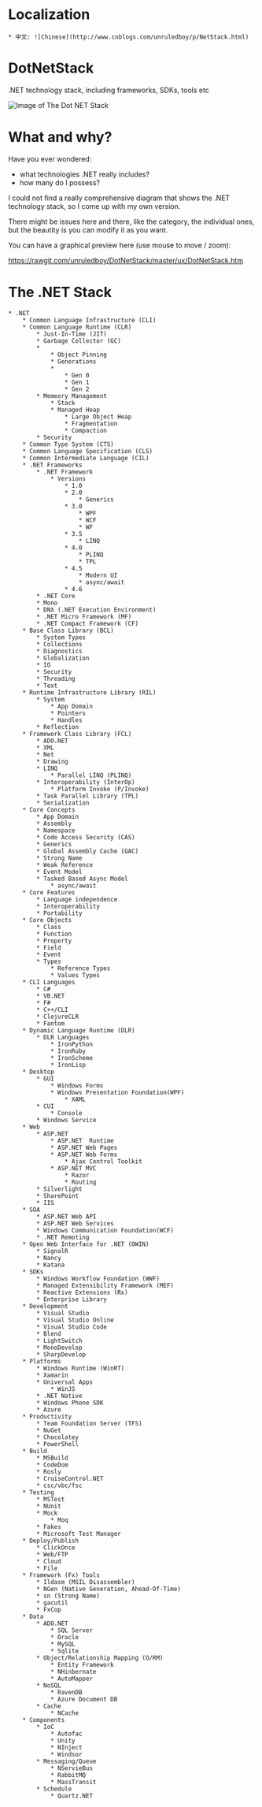 # Localization
	* 中文: ![Chinese](http://www.cnblogs.com/unruledboy/p/NetStack.html)


# DotNetStack
.NET technology stack, including frameworks, SDKs, tools etc

![Image of The Dot NET Stack](https://raw.githubusercontent.com/unruledboy/DotNetStack/master/preview.png)

# What and why?
Have you ever wondered:
* what technologies .NET really includes? 
* how many do I possess?


I could not find a really comprehensive diagram that shows the .NET technology stack, so I come up with my own version.

There might be issues here and there, like the category, the individual ones, but the beautity is you can modify it as you want.


You can have a graphical preview here (use mouse to move / zoom): 

https://rawgit.com/unruledboy/DotNetStack/master/ux/DotNetStack.htm 


# The .NET Stack


	* .NET
		* Common Language Infrastructure (CLI)
		* Common Language Runtime (CLR)
			* Just-In-Time (JIT)
			* Garbage Collector (GC)
			* 
				* Object Pinning
				* Generations
				* 
					* Gen 0
					* Gen 1
					* Gen 2
			* Memeory Management
				* Stack
				* Managed Heap
					* Large Object Heap
					* Fragmentation
					* Compaction
			* Security
		* Common Type System (CTS)
		* Common Language Specification (CLS)
		* Common Intermediate Language (CIL)
		* .NET Frameworks
			* .NET Framework
				* Versions
					* 1.0
					* 2.0
						* Generics
					* 3.0
						* WPF
						* WCF
						* WF
					* 3.5
						* LINQ
					* 4.0
						* PLINQ
						* TPL
					* 4.5
						* Modern UI
						* async/await
					* 4.6
			* .NET Core
			* Mono
			* DNX (.NET Execution Environment)
			* .NET Micro Framework (MF)
			* .NET Compact Framework (CF)
		* Base Class Library (BCL)
			* System Types
			* Collections
			* Diagnostics
			* Globalization
			* IO
			* Security
			* Threading
			* Text
		* Runtime Infrastructure Library (RIL)
			* System
				* App Domain
				* Pointers
				* Handles
			* Reflection
		* Framework Class Library (FCL)
			* ADO.NET
			* XML
			* Net
			* Drawing
			* LINQ
				* Parallel LINQ (PLINQ)
			* Interoperability (InterOp)
				* Platform Invoke (P/Invoke)
			* Task Parallel Library (TPL)
			* Serialization
		* Core Concepts
			* App Domain
			* Assembly
			* Namespace
			* Code Access Security (CAS)
			* Generics
			* Global Assembly Cache (GAC)
			* Strong Name
			* Weak Reference
			* Event Model
			* Tasked Based Async Model
				* async/await
		* Core Features
			* Language independence
			* Interoperability
			* Portability
		* Core Objects
			* Class
			* Function
			* Property
			* Field
			* Event
			* Types
				* Reference Types
				* Values Types
		* CLI Languages
			* C#
			* VB.NET
			* F#
			* C++/CLI
			* ClojureCLR
			* Fantom
		* Dynamic Language Runtime (DLR)
			* DLR Languages
				* IronPython
				* IronRuby
				* IronScheme
				* IronLisp
		* Desktop
			* GUI
				* Windows Forms
				* Windows Presentation Foundation(WPF)
					* XAML
			* CUI
				* Console
			* Windows Service
		* Web
			* ASP.NET
				* ASP.NET  Runtime
				* ASP.NET Web Pages
				* ASP.NET Web Forms
					* Ajax Control Toolkit
				* ASP.NET MVC
					* Razor
					* Routing
			* Silverlight
			* SharePoint
			* IIS
		* SOA
			* ASP.NET Web API
			* ASP.NET Web Services
			* Windows Communication Foundation(WCF)
			* .NET Remoting
		* Open Web Interface for .NET (OWIN)
			* SignalR
			* Nancy
			* Katana
		* SDKs
			* Windows Workflow Foundation (WWF)
			* Managed Extensibility Framework (MEF)
			* Reactive Extensions (Rx)
			* Enterprise Library
		* Development
			* Visual Studio
			* Visual Studio Online
			* Visual Studio Code
			* Blend
			* LightSwitch
			* MonoDevelop
			* SharpDevelop
		* Platforms
			* Windows Runtime (WinRT)
			* Xamarin
			* Universal Apps
				* WinJS
			* .NET Native
			* Windows Phone SDK
			* Azure
		* Productivity
			* Team Foundation Server (TFS)
			* NuGet
			* Chocolatey
			* PowerShell
		* Build
			* MSBuild
			* CodeDom
			* Rosly
			* CruiseControl.NET
			* csc/vbc/fsc
		* Testing
			* MSTest
			* NUnit
			* Mock
				* Moq
			* Fakes
			* Microsoft Test Manager
		* Deploy/Publish
			* ClickOnce
			* Web/FTP
			* Cloud
			* File
		* Framework (Fx) Tools
			* Ildasm (MSIL Disassembler)
			* NGen (Native Generation, Ahead-Of-Time)
			* sn (Strong Name)
			* gacutil
			* FxCop
		* Data
			* ADO.NET
				* SQL Server
				* Oracle
				* MySQL
				* Sqlite
			* Object/Relationship Mapping (O/RM)
				* Entity Framework
				* NHinbernate
				* AutoMapper
			* NoSQL
				* RavenDB
				* Azure Document DB
			* Cache
				* NCache
		* Components
			* IoC
				* Autofac
				* Unity
				* NInject
				* Windsor
			* Messaging/Queue
				* NServieBus
				* RabbitMQ
				* MassTransit
			* Schedule
				* Quartz.NET
